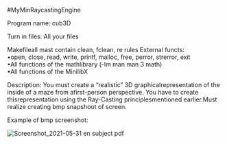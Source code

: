 #MyMinRaycastingEngine

Program name: cub3D

Turn in files: All your files

Makefileall mast contain clean, fclean, re rules
External functs:      
•open, close, read, write, printf, malloc, free, perror, strerror, exit     
•All functions of the mathlibrary (-lm man man 3 math)  
•All functions of the MinilibX

Description: You must create a “realistic” 3D graphicalrepresentation of the inside of a maze from afirst-person perspective.  You have to create thisrepresentation using the Ray-Casting principlesmentioned earlier.Must realize creating bmp snapshoot of screen. 

Example of bmp screenshot: 

![Screenshot_2021-05-31 en subject pdf](https://user-images.githubusercontent.com/73652632/120121624-22116380-c1ad-11eb-93b4-c1663e53d586.png)
